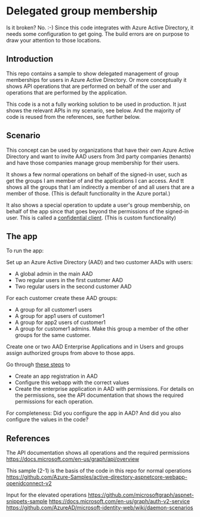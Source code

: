 # Delegated group membership

Is it broken? No. :-) Since this code integrates with Azure Active Directory, it needs some configuration to get going. The build errors are on purpose to draw your attention to those locations.

## Introduction 
This repo contains a sample to show delegated management of group memberships for users in Azure Active Directory. Or more conceptually it shows API operations that are performed on behalf of the user and operations that are performed by the application.

This code is a not a fully working solution to be used in production. It just shows the relevant APIs in my scenario, see below. And the majority of code is reused from the references, see further below.

## Scenario
This concept can be used by organizations that have their own Azure Active Directory and want to invite AAD users from 3rd party companies (tenants) and have those companies manage group membership for their users.

It shows a few normal operations on behalf of the signed-in user, such as get the groups I am member of and the applications I can access. And tt shows all the groups that I am indirectly a member of and all users that are a member of those. (This is default functionality in the Azure portal.)

It also shows a special operation to update a user's group membership, on behalf of the app since that goes beyond the permissions of the signed-in user. This is called a [confidential client](https://docs.microsoft.com/en-us/azure/active-directory/develop/authentication-flows-app-scenarios). (This is custom functionality)

## The app
To run the app: ​

Set up an Azure Active Directory (AAD) and two customer AADs with users​: 
* A global admin in the main AAD
* Two regular users in the first customer AAD
* Two regular users in the second customer AAD

For each customer create these AAD groups​:
* A group for all customer1 users
* A group for app1 users of customer1
* A group for app2 users of customer1
* A group for customer1 admins. Make this group a member of the other groups for the same customer.

Create one or two AAD Enterprise Applications and in Users and groups assign authorized groups from above to those apps. 

Go through [these steps](https://github.com/Azure-Samples/active-directory-aspnetcore-webapp-openidconnect-v2/tree/master/2-WebApp-graph-user/2-1-Call-MSGraph) to
* Create an app registration in AAD
* Configure this webapp with the correct values
* Create the enterprise application in AAD with permissions​. For details on the permissions, see the API documentation that shows the required permissions for each operation.

For completeness: Did you configure the app in AAD? And did you also configure the values in the code?

## References
The API documentation shows all operations and the required permissions
https://docs.microsoft.com/en-us/graph/api/overview

This sample (2-1) is the basis of the code in this repo for normal operations
https://github.com/Azure-Samples/active-directory-aspnetcore-webapp-openidconnect-v2

Input for the elevated operations
https://github.com/microsoftgraph/aspnet-snippets-sample
https://docs.microsoft.com/en-us/graph/auth-v2-service
https://github.com/AzureAD/microsoft-identity-web/wiki/daemon-scenarios